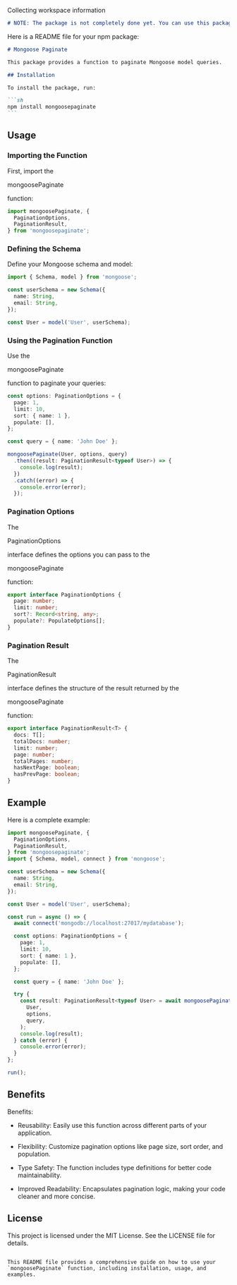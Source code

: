 Collecting workspace information

```markdown
# NOTE: The package is not completely done yet. You can use this package and ping me if any bugs or enhancements are needed.
```

Here is a README file for your npm package:

````markdown
# Mongoose Paginate

This package provides a function to paginate Mongoose model queries.

## Installation

To install the package, run:

```sh
npm install mongoosepaginate
```
````

## Usage

### Importing the Function

First, import the

mongoosePaginate

function:

```typescript
import mongoosePaginate, {
  PaginationOptions,
  PaginationResult,
} from 'mongoosepaginate';
```

### Defining the Schema

Define your Mongoose schema and model:

```typescript
import { Schema, model } from 'mongoose';

const userSchema = new Schema({
  name: String,
  email: String,
});

const User = model('User', userSchema);
```

### Using the Pagination Function

Use the

mongoosePaginate

function to paginate your queries:

```typescript
const options: PaginationOptions = {
  page: 1,
  limit: 10,
  sort: { name: 1 },
  populate: [],
};

const query = { name: 'John Doe' };

mongoosePaginate(User, options, query)
  .then((result: PaginationResult<typeof User>) => {
    console.log(result);
  })
  .catch((error) => {
    console.error(error);
  });
```

### Pagination Options

The

PaginationOptions

interface defines the options you can pass to the

mongoosePaginate

function:

```typescript
export interface PaginationOptions {
  page: number;
  limit: number;
  sort?: Record<string, any>;
  populate?: PopulateOptions[];
}
```

### Pagination Result

The

PaginationResult

interface defines the structure of the result returned by the

mongoosePaginate

function:

```typescript
export interface PaginationResult<T> {
  docs: T[];
  totalDocs: number;
  limit: number;
  page: number;
  totalPages: number;
  hasNextPage: boolean;
  hasPrevPage: boolean;
}
```

## Example

Here is a complete example:

```typescript
import mongoosePaginate, {
  PaginationOptions,
  PaginationResult,
} from 'mongoosepaginate';
import { Schema, model, connect } from 'mongoose';

const userSchema = new Schema({
  name: String,
  email: String,
});

const User = model('User', userSchema);

const run = async () => {
  await connect('mongodb://localhost:27017/mydatabase');

  const options: PaginationOptions = {
    page: 1,
    limit: 10,
    sort: { name: 1 },
    populate: [],
  };

  const query = { name: 'John Doe' };

  try {
    const result: PaginationResult<typeof User> = await mongoosePaginate(
      User,
      options,
      query,
    );
    console.log(result);
  } catch (error) {
    console.error(error);
  }
};

run();
```

## Benefits

Benefits:

- Reusability: Easily use this function across different parts of your application.

- Flexibility: Customize pagination options like page size, sort order, and population.

- Type Safety: The function includes type definitions for better code maintainability.

- Improved Readability: Encapsulates pagination logic, making your code cleaner and more concise.

## License

This project is licensed under the MIT License. See the LICENSE file for details.

```

This README file provides a comprehensive guide on how to use your `mongoosePaginate` function, including installation, usage, and examples.
```
